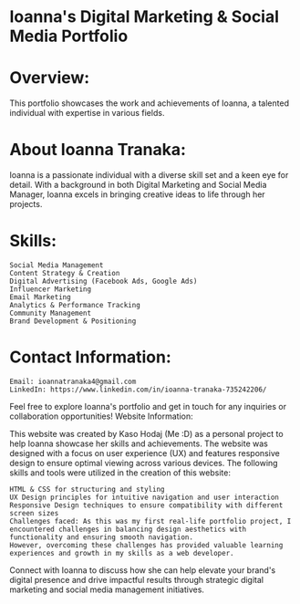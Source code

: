 # Ioanna's Digital Marketing & Social Media Portfolio
# Overview:

This portfolio showcases the work and achievements of Ioanna, a talented individual with expertise in various fields. 

# About Ioanna Tranaka:

Ioanna is a passionate individual with a diverse skill set and a keen eye for detail. With a background in both Digital Marketing and 
Social Media Manager, Ioanna excels in bringing creative ideas to life through her projects. 

# Skills:

    Social Media Management
    Content Strategy & Creation
    Digital Advertising (Facebook Ads, Google Ads)
    Influencer Marketing
    Email Marketing
    Analytics & Performance Tracking
    Community Management
    Brand Development & Positioning
    
# Contact Information:

    Email: ioannatranaka4@gmail.com
    LinkedIn: https://www.linkedin.com/in/ioanna-tranaka-735242206/
   

Feel free to explore Ioanna's portfolio and get in touch for any inquiries or collaboration opportunities!
Website Information:

This website was created by Kaso Hodaj (Me :D) as a personal project to help Ioanna showcase her skills and achievements. The website was designed with a focus on user experience (UX) and 
features responsive design to ensure optimal viewing across various devices. The following skills and tools were utilized in the creation of this website:

    HTML & CSS for structuring and styling
    UX Design principles for intuitive navigation and user interaction
    Responsive Design techniques to ensure compatibility with different screen sizes
    Challenges faced: As this was my first real-life portfolio project, I encountered challenges in balancing design aesthetics with functionality and ensuring smooth navigation. 
    However, overcoming these challenges has provided valuable learning experiences and growth in my skills as a web developer.

Connect with Ioanna to discuss how she can help elevate your brand's digital presence and drive impactful results through strategic digital marketing and social media management initiatives.
